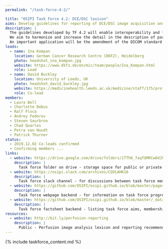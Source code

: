 ```yaml
---
permalink: "/task-force-4-2/"

title: "OSIPI Task Force 4.2: DCE/DSC lexicon"
aims: Develop guidelines for reporting of DCE/DSC image acquisition and analysis
description: |
  The guidelines developed by TF 4.2 will enable interoperability and facilitate the comparison of results produced by different analysis tools, studies or sites. 
  We aim to harmonize and increase the detail in the description of parameters and configurations, enable encoding of the complete perfusion imaging workflow, and pave the way for consensus building. 
  An important application will be the amendment of the DICOM standard for DCE/DSC perfusion parametric maps, as well as BIDS extensions, and development of demonstrations and use cases. 
leads:
  - name: Ina Kompan
    location: German Cancer Research Centre (DKFZ), Heidelberg
    photo: headshot_ina_kompan.jpg
    website: https://www.dkfz.de/en/mic/team/people/Ina_Kompan.html
    role: Lead
  - name: David Buckley
    location: University of Leeds, UK
    photo: headshot_david_buckley.jpg
    website: https://medicinehealth.leeds.ac.uk/medicine/staff/175/professor-david-l-buckley/
    role: Co-lead
members:
  - Laura Bell
  - Charlotte Debus
  - Ralf Floca
  - Andrey Fedorov
  - Steven Sourbron
  - Chad Quarles
  - Petra van Houdt
  - Patrick Thurner
status:
  - 2019.12.02 Co-leads confirmed
  - Confirming members ...
links:
  - website: https://drive.google.com/drive/folders/1TTh6_7aqfGMRCw6dJkaBj84ePqZQ0H9B?usp=sharing
    description: |
      Task force folder on drive - storage space for public or private documents developed by the task force.
  - website: https://osipi.slack.com/archives/CQVLAHK16
    description: |
      Task force slack channel - for discussions between task force members.
  - website: https://github.com/OSIPI/osipi.github.io/blob/master/pages/pages-root-folder/task-force-4-2.md
    description: |
      Task force webpage backend - for information on task force progress and links to public resources.
  - website: https://github.com/OSIPI/osipi.github.io/blob/master/_data/tf/tf_4_2.yml
    description: |
      Task force factsheet backend - listing task force aims, membership, status, etc.
resources:
  - website: http://bit.ly/perfusion-reporting
    description: |
      Public - Perfusion image analysis lexicon and reporting recommendations. Google document open for community contributions and comments.
---
```


{% include taskforce_content.md %}
